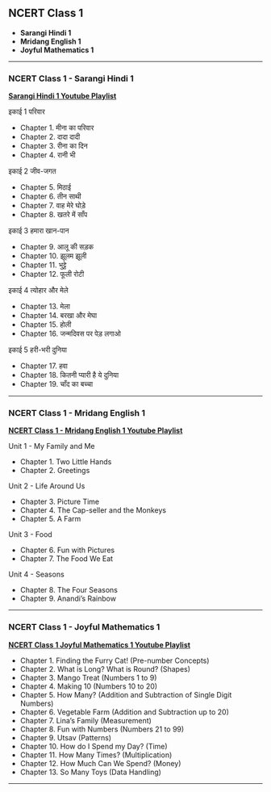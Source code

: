 ## NCERT Class 1

- **Sarangi Hindi 1** 
- **Mridang English 1**
- **Joyful Mathematics 1**

---

### NCERT Class 1 - Sarangi Hindi 1

[**Sarangi Hindi 1 Youtube Playlist**](https://youtube.com/playlist?list=PLkSP5QQfh7T0wcbOgevZaM05rp55vCOyK&si=0QVdd9drn88mj704)

इकाई 1 परिवार 
- Chapter 1. मीना का परिवार 
- Chapter 2. दादा दादी 
- Chapter 3. रीना का दिन 
- Chapter 4. रानी भी 

इकाई 2 जीव-जगत 
- Chapter 5. मिठाई 
- Chapter 6. तीन साथी 
- Chapter 7. वाह मेरे घोड़े 
- Chapter 8. खतरे में साँप 

इकाई 3 हमारा खान-पान 
- Chapter 9. आलू की सड़क 
- Chapter 10. झूलम झूली 
- Chapter 11. भुट्टे 
- Chapter 12. फूली रोटी 

इकाई 4 त्योहार और मेले 
- Chapter 13. मेला 
- Chapter 14. बरखा और मेघा 
- Chapter 15. होली 
- Chapter 16. जन्मदिवस पर पेड़ लगाओ 

इकाई 5 हरी-भरी दुनिया 
- Chapter 17. हवा 
- Chapter 18. कितनी प्यारी है ये दुनिया 
- Chapter 19. चाँद का बच्चा

---

### NCERT Class 1 - Mridang English 1

[**NCERT Class 1 - Mridang English 1 Youtube Playlist**](https://youtube.com/playlist?list=PLkSP5QQfh7T0ipAQJAj50OAWhqgGEPEJV&si=eofyNqtQjwpBZBd6)

Unit 1 - My Family and Me
- Chapter 1. Two Little Hands 
- Chapter 2. Greetings 


Unit 2 - Life Around Us 
- Chapter 3. Picture Time 
- Chapter 4. The Cap-seller and the Monkeys 
- Chapter 5. A Farm 

Unit 3 - Food 
- Chapter 6. Fun with Pictures
- Chapter 7. The Food We Eat 

Unit 4 - Seasons 
- Chapter 8. The Four Seasons
- Chapter 9. Anandi’s Rainbow

---

### NCERT Class 1 - Joyful Mathematics 1

[**NCERT Class 1 Joyful Mathematics 1 Youtube Playlist**](https://youtube.com/playlist?list=PLkSP5QQfh7T0t4xR0GTTGcmV7U3dbIR5x&si=R9XD6T0Qsw9hks0U)

- Chapter 1. Finding the Furry Cat! (Pre-number Concepts) 
- Chapter 2. What is Long? What is Round? (Shapes) 
- Chapter 3. Mango Treat (Numbers 1 to 9) 
- Chapter 4. Making 10 (Numbers 10 to 20) 
- Chapter 5. How Many? (Addition and Subtraction of Single Digit Numbers) 
- Chapter 6. Vegetable Farm (Addition and Subtraction up to 20) 
- Chapter 7. Lina’s Family (Measurement) 
- Chapter 8. Fun with Numbers (Numbers 21 to 99) 
- Chapter 9. Utsav (Patterns) 
- Chapter 10. How do I Spend my Day? (Time) 
- Chapter 11. How Many Times? (Multiplication)
- Chapter 12. How Much Can We Spend? (Money)
- Chapter 13. So Many Toys (Data Handling)

---

